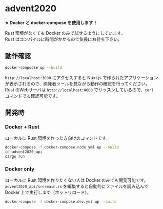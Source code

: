 # advent2020

**※ Docker と docker-compose を使用します！**

Rust 環境がなくても Docker のみで試せるようにしています。  
Rust はコンパイルに時間がかかるので気長にお待ち下さい。

## 動作確認

```bash
docker-compoose up --build
```

`http://localhost:3000` にアクセスすると Nuxt.js で作られたアプリケーションが表示されるので、開発者ツールを見ながら動作の確認を行ってください。  
Rust のWebサーバは `http://localhost:8000` でリッスンしているので、`curl` コマンドでも確認可能です。

## 開発時

### Docker +  Rust

ローカルに Rust 環境を作った方向けのコマンドです。  

```bash
docker-compose -f docker-compose.node.yml up --build
cd advent2020_api
cargo run
```

### Docker only

ローカルに Rust 環境を作りたくない人は Docker のみでも開発可能です。
`advent2020_api/src/main.rs` を編集すると自動的にファイルを読み込んで Docker 上で実行します（ホットリロード）。

```bash
docker-compose -f docker-compose.dev.yml up --build
```
